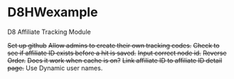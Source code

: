 # D8HWexample
D8 Affiliate Tracking Module

~~Set up github~~
~~Allow admins to create their own tracking codes.~~
~~Check to see if affiliate ID exists before a hit is saved.~~
~~Input correct node id.~~
~~Reverse Order.~~
~~Does it work when cache is on?~~
~~Link affiliate ID to affiliate ID detail page.~~
Use Dynamic user names.
